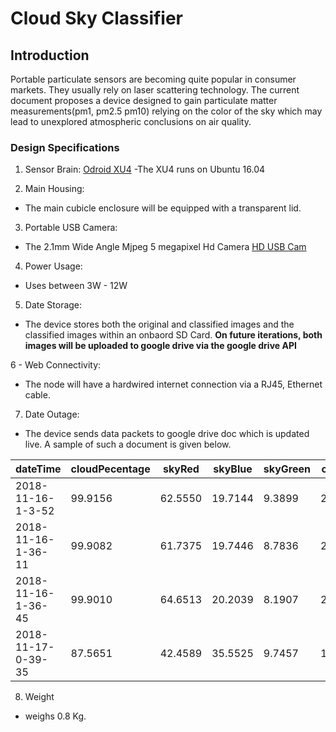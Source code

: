 # Cloud Sky Classifier
## Introduction 
Portable particulate sensors are becoming quite popular in consumer markets. They usually rely on laser scattering technology. The current document proposes a device designed to gain particulate matter measurements(pm1, pm2.5 pm10) relying on the color of the sky which may lead to unexplored atmospheric conclusions on air quality.  

### Design Specifications  

1. Sensor Brain: [Odroid XU4](https://www.hardkernel.com/shop/odroid-xu4/)
-The XU4 runs on Ubuntu 16.04

2. Main Housing:
 -  The main cubicle enclosure will be equipped with a transparent lid.

3. Portable USB Camera: 
 - The 2.1mm Wide Angle Mjpeg 5 megapixel Hd Camera
   [HD USB Cam](https://www.amazon.com/gp/product/B00KA83C8O/ref=oh_aui_search_detailpage?ie=UTF8&psc=1)

4. Power Usage:
- Uses between 3W - 12W

5. Date Storage: 
- The device stores both the original and classified images and the classified images within an onbaord SD Card.
 **On future iterations, both images will be uploaded to google drive via the google drive API**

6 - Web Connectivity: 
- The node will have a hardwired internet connection via a RJ45, Ethernet cable. 

7. Date Outage: 
- The device sends data packets to google drive doc which is updated live. A sample of such a document is given below.

| dateTime                    | cloudPecentage    | skyRed      | skyBlue     | skyGreen    | cloudRed    | cloudGreen  | cloudBlue   |
|-------------------------|-------------------|-------------|-------------|-------------|-------------|-------------|-------------|
| 2018-11-16-1-3-52  | 99.9156 | 62.5550 | 19.7144 | 9.3899 | 206.7500 | 164.4323 | 163.6752 |
| 2018-11-16-1-36-11 | 99.9082 | 61.7375 | 19.7446 | 8.7836 | 205.9728 | 163.5578 | 163.3363 |
| 2018-11-16-1-36-45 | 99.9010 | 64.6513 | 20.2039 | 8.1907 | 206.1724 | 163.5491 | 162.2134 |
| 2018-11-17-0-39-35 | 87.5651 | 42.4589 | 35.5525 | 9.7457 | 118.6922 | 112.5238 |  97.7310 | 


8. Weight 
- weighs 0.8 Kg.

